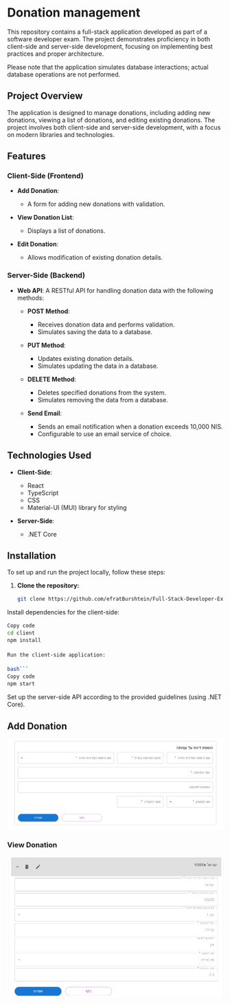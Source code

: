 # Donation management

This repository contains a full-stack application developed as part of a software developer exam. The project demonstrates proficiency in both client-side and server-side development, focusing on implementing best practices and proper architecture. 

Please note that the application simulates database interactions; actual database operations are not performed.

## Project Overview

The application is designed to manage donations, including adding new donations, viewing a list of donations, and editing existing donations. The project involves both client-side and server-side development, with a focus on modern libraries and technologies.

## Features

### Client-Side (Frontend)

- **Add Donation**: 
  - A form for adding new donations with validation.
    
- **View Donation List**: 
  - Displays a list of donations.
    
- **Edit Donation**: 
  - Allows modification of existing donation details.

### Server-Side (Backend)

- **Web API**: A RESTful API for handling donation data with the following methods:
  
  - **POST Method**: 
    - Receives donation data and performs validation.
    - Simulates saving the data to a database.

  - **PUT Method**: 
    - Updates existing donation details.
    - Simulates updating the data in a database.

  - **DELETE Method**: 
    - Deletes specified donations from the system.
    - Simulates removing the data from a database.

  - **Send Email**: 
    - Sends an email notification when a donation exceeds 10,000 NIS.
    - Configurable to use an email service of choice.

## Technologies Used

- **Client-Side**: 
  - React
  - TypeScript
  - CSS
  - Material-UI (MUI) library for styling

- **Server-Side**: 
  - .NET Core

## Installation

To set up and run the project locally, follow these steps:

1. **Clone the repository:**

   ```bash
   git clone https://github.com/efratBurshtein/Full-Stack-Developer-Exam.git
Install dependencies for the client-side:

  ```bash
  Copy code
  cd client
  npm install

Run the client-side application:

  bash```
  Copy code
  npm start
  ```
Set up the server-side API according to the provided guidelines (using .NET Core).

## Add Donation
![Add Donation](./Images/Add%20Donation.png)

### View Donation
![View Donation](./Images/View%20Donation.png)

